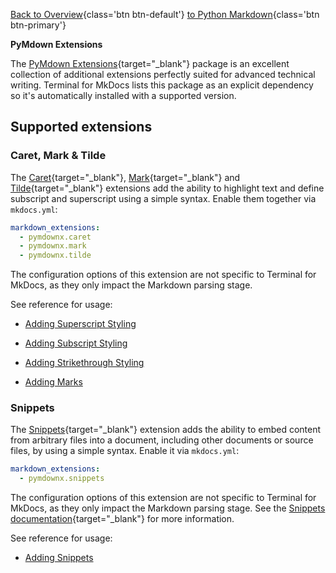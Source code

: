 [Back to Overview](index.md){class='btn btn-default'}  [to Python Markdown](python-markdown.md){class='btn btn-primary'}

**PyMdown Extensions**

The [PyMdown Extensions]{target="_blank"} package is an excellent collection of
additional extensions perfectly suited for advanced technical writing. Terminal
for MkDocs lists this package as an explicit dependency so it's automatically
installed with a supported version.

  [PyMdown Extensions]: https://facelessuser.github.io/pymdown-extensions/

## Supported extensions

### Caret, Mark & Tilde

The [Caret]{target="_blank"}, [Mark]{target="_blank"} and [Tilde]{target="_blank"} extensions add the ability to highlight text
and define subscript and superscript using a simple syntax. Enable them together
via `mkdocs.yml`:

``` yaml
markdown_extensions:
  - pymdownx.caret
  - pymdownx.mark
  - pymdownx.tilde
```

The configuration options of this extension are not specific to Terminal for
MkDocs, as they only impact the Markdown parsing stage. 

See reference for usage:

- [Adding Superscript Styling]
- [Adding Subscript Styling]
- [Adding Strikethrough Styling]
- [Adding Marks]

  [Adding Marks]: ../../../elements/typography/#marks
  [Adding Superscript Styling]: ../../../elements/typography/#superscript
  [Adding Subscript Styling]: ../../../elements/typography/#subscript
  [Adding Strikethrough Styling]: ../../../elements/typography/#strikethrough
  [Caret]: https://facelessuser.github.io/pymdown-extensions/extensions/caret/
  [Mark]: https://facelessuser.github.io/pymdown-extensions/extensions/mark/
  [Tilde]: https://facelessuser.github.io/pymdown-extensions/extensions/tilde/


### Snippets

The [Snippets]{target="_blank"} extension adds the ability to embed content from arbitrary files into a document, including other documents or source files, by using a simple syntax. Enable it via `mkdocs.yml`:

``` yaml
markdown_extensions:
  - pymdownx.snippets
```

The configuration options of this extension are not specific to Terminal for
MkDocs, as they only impact the Markdown parsing stage. See the [Snippets 
documentation][Snippets]{target="_blank"} for more information.

  [Snippets]: https://facelessuser.github.io/pymdown-extensions/extensions/snippets/
  
See reference for usage:

- [Adding Snippets]

  [Adding Snippets]: ./snippets.md